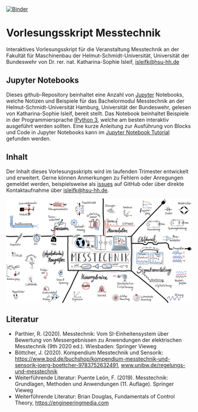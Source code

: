 [![Binder](https://mybinder.org/badge_logo.svg)](https://mybinder.org/v2/gh/Kisleif/messtechnik-lecture/HEAD?filepath=00_Inhalt.ipynb)
# Vorlesungsskript Messtechnik
Interaktives Vorlesungsskript für die Veranstaltung Messtechnik an der Fakultät für Maschinenbau der Helmut-Schmidt-Universität, Universität der Bundeswehr von Dr. rer. nat. Katharina-Sophie Isleif, isleifk@hsu-hh.de

## Jupyter Notebooks
Dieses github-Repository beinhaltet eine Anzahl von [Jupyter](https://jupyter.org/) Notebooks, welche Notizen und Beispiele für das Bachelormodul Messtechnik an der Helmut-Schmidt-Universität Hamburg, Universität der Bundeswehr, gelesen von Katharina-Sophie Isleif, bereit stellt. Das Notebook beinhaltet Beispiele in der Programmiersprache [IPython 3](http://ipython.org/), welche am besten interaktiv ausgeführt werden sollten. Eine kurze Anleitung zur Ausführung von Blocks und Code in Jupyter Notebooks kann im [Jupyter Notebook Tutorial](00_jupyter_notebook_tutorial.ipynb) gefunden werden. 

## Inhalt
Der Inhalt dieses Vorlesungsskripts wird im laufenden Trimester entwickelt und erweitert. Gerne können Anmerkungen zu Fehlern oder Anregungen gemeldet werden, beispielsweise als [issues](https://github.com/Kisleif/messtechnik-lecture/issues) auf GitHub oder über direkte Kontaktaufnahme über isleifk@hsu-hh.de.

<div>
<img src="pictures/mt.png" width="1000"/>
</div>

## Literatur
* Parthier, R. (2020). Messtechnik: Vom SI-Einheitensystem über Bewertung von Messergebnissen zu Anwendungen der elektrischen Messtechnik (9th 2020 ed.). Wiesbaden: Springer Vieweg
* Böttcher, J. (2020). Kompendium Messtechnik und Sensorik: https://www.bod.de/buchshop/kompendium-messtechnik-und-sensorik-joerg-boettcher-9783752632491, www.unibw.de/regelungs-und-messtechnik
* Weiterführende Literatur: Puente León, F. (2019). Messtechnik: Grundlagen, Methoden und Anwendungen (11. Auflage). Springer Vieweg
* Weiterführende Literatur: Brian Douglas, Fundamentals of Control Theory, https://engineeringmedia.com
